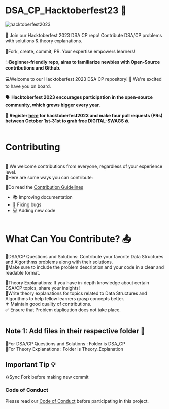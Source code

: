 

# DSA_CP_Hacktoberfest23 🔆

![hacktoberfest2023](https://github.com/akanksha1331/DSA_CP_Hacktoberfest23/blob/main/hacktoberfest%20logo.jpeg)
<br><br>
🚀 Join our Hacktoberfest 2023 DSA CP repo! Contribute DSA/CP problems with solutions &amp; theory explanations. <br><br>
🎯Fork, create, commit, PR. Your expertise empowers learners! <br><br>
✨**Beginner-friendly repo, aims to familiarize newbies with Open-Source contributions and Github.**<br><br>
💻Welcome to our Hacktoberfest 2023 DSA CP repository! 🎉 We're excited to have you on board. <br><br>
 🗣 **Hacktoberfest 2023 encourages participation in the open-source community, which grows bigger every year.**<br><br>
📢 **Register [here](https://hacktoberfest.com/) for hacktoberfest2023 and make four pull requests (PRs) between October 1st-31st to grab free DIGITAL-SWAGS 🔥.**<br><br>

# Contributing
<br>
🎉 We welcome contributions from everyone, regardless of your experience level. <br>
💠Here are some ways you can contribute:<br>

📌Do read the [Contribution Guidelines](/CONTRIBUTING.md)
<br>
- 📚 Improving documentation<br>
- 🐛 Fixing bugs<br>
- 💻 Adding new code<br><br>

# What Can You Contribute? 📤

🔹DSA/CP Questions and Solutions: Contribute your favorite Data Structures and Algorithms problems along with their solutions. <br>
🔹Make sure to include the problem description and your code in a clear and readable format.<br>

🔹Theory Explanations: If you have in-depth knowledge about certain DSA/CP topics, share your insights! <br>
🔹Write theory explanations for topics related to Data Structures and Algorithms to help fellow learners grasp concepts better.<br>
⚜️ Maintain good quality of contributions.<br>
✅ Ensure that Problem duplication does not take place.<br><br>

## Note 1: Add files in their respective folder 📁 
🔸For DSA/CP Questions and Solutions : Folder is DSA_CP <br>
🔸For Theory Explanations : Folder is Theory_Explanation <br>

## Important Tip 💡
♻️Sync Fork before making new commit<br>







### Code of Conduct

Please read our [Code of Conduct](CODE_OF_CONDUCT.md) before participating in this project.



</div>
